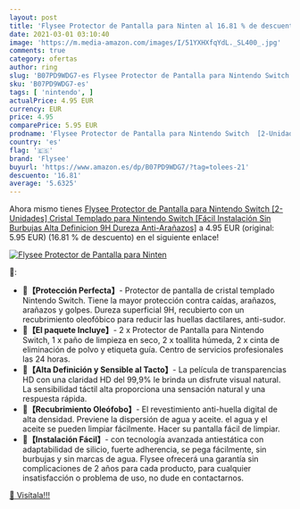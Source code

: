 ```yaml
---
layout: post
title: 'Flysee Protector de Pantalla para Ninten al 16.81 % de descuento'
date: 2021-03-01 03:10:40
image: 'https://m.media-amazon.com/images/I/51YXHXfqYdL._SL400_.jpg'
comments: true
category: ofertas
author: ring
slug: 'B07PD9WDG7-es Flysee Protector de Pantalla para Nintendo Switch...'
sku: 'B07PD9WDG7-es'
tags: [ 'nintendo', ]
actualPrice: 4.95 EUR
currency: EUR
price: 4.95
comparePrice: 5.95 EUR
prodname: 'Flysee Protector de Pantalla para Nintendo Switch  [2-Unidades] Cristal Templado para Nintendo Switch [Fácil Instalación  Sin Burbujas  Alta Definicion  9H Dureza  Anti-Arañazos]'
country: 'es'
flag: '🇪🇸'
brand: 'Flysee'
buyurl: 'https://www.amazon.es/dp/B07PD9WDG7/?tag=tolees-21'
descuento: '16.81'
average: '5.6325'
---
```


Ahora mismo tienes [Flysee Protector de Pantalla para Nintendo Switch  [2-Unidades] Cristal Templado para Nintendo Switch [Fácil Instalación  Sin Burbujas  Alta Definicion  9H Dureza  Anti-Arañazos]](https://www.amazon.es/dp/B07PD9WDG7/?tag=tolees-21) a 4.95 EUR (original: 5.95 EUR) (16.81 %  de descuento) en el siguiente enlace!

[![Flysee Protector de Pantalla para Ninten](https://m.media-amazon.com/images/I/51YXHXfqYdL._SL400_.jpg)](https://www.amazon.es/dp/B07PD9WDG7/?tag=tolees-21)

🔎:

- 💖<b>【Protección Perfecta】</b>- Protector de pantalla de cristal templado Nintendo Switch. Tiene la mayor protección contra caídas, arañazos, arañazos y golpes. Dureza superficial 9H, recubierto con un recubrimiento oleofóbico para reducir las huellas dactilares, anti-sudor.
- 💖<b>【El paquete Incluye】</b>- 2 x Protector de Pantalla para Nintendo Switch, 1 x paño de limpieza en seco, 2 x toallita húmeda, 2 x cinta de eliminación de polvo y etiqueta guía. Centro de servicios profesionales las 24 horas.
- 💖<b>【Alta Definición y Sensible al Tacto】</b>- La película de transparencias HD con una claridad HD del 99,9% le brinda un disfrute visual natural. La sensibilidad táctil alta proporciona una sensación natural y una respuesta rápida.
- 💖<b>【Recubrimiento Oleófobo】</b>- El revestimiento anti-huella digital de alta densidad. Previene la dispersión de agua y aceite. el agua y el aceite se pueden limpiar fácilmente. Hacer su pantalla fácil de limpiar.
- 💖<b>【Instalación Fácil】</b>- con tecnología avanzada antiestática con adaptabilidad de silicio, fuerte adherencia, se pega fácilmente, sin burbujas y sin marcas de agua. Flysee ofrecerá una garantía sin complicaciones de 2 años para cada producto, para cualquier insatisfacción o problema de uso, no dude en contactarnos.

[🛒 Visítala!!!](https://www.amazon.es/dp/B07PD9WDG7/?tag=tolees-21)

